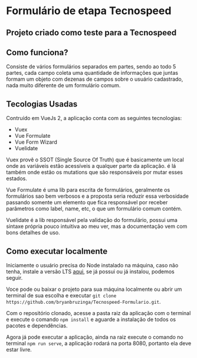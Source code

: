 <h1>Formulário de etapa Tecnospeed</h1>
<h2>Projeto criado como teste para a Tecnospeed</h2>

<h2>Como funciona?</h2>

<p>Consiste de vários formulários separados em partes, sendo ao todo 5 partes, cada campo coleta uma quantidade de informações que juntas formam um objeto com dezenas de campos sobre o usuário cadastrado, nada muito diferente de um formulário comum.</p>

<h2>Tecologias Usadas</h2>

<p>Contruído em VueJs 2, a aplicação conta com as seguintes tecnologias:</p>
<ul>
  <li>Vuex</li>
  <li>Vue Formulate</li>
  <li>Vue Form Wizard</li>
  <li>Vuelidate</li>
</ul>
<p>Vuex provê o SSOT (Single Source Of Truth) que é basicamente um local onde as variáveis estão acessíveis a qualquer parte da aplicação. é lá também onde estão os mutations que são responsáveis por mutar esses estados.</p>
<p>Vue Formulate é uma lib para escrita de formulários, geralmente os formulários sao bem verbosos e a proposta seria reduzir essa verbosidade passando somente um elemento que fica responsável por receber parâmetros como label, name, etc, o que um formulário comum contém.</p>
<p><Vue Form Wizard é a lib responsável pelo formulário de etapa, ele envolve cada componente de formulário separando-o de acordo com o gosto do desenvolvedor ou necessidade do projeto./p>
  <p>Vuelidate é a lib responsável pela validação do formulário, possui uma sintaxe própria pouco intuitiva ao meu ver, mas a documentação vem com bons detalhes de uso.</p>

<h2>Como executar localmente</h2>

<p>Iniciamente o usuário precisa do Node instalado na máquina, caso não tenha, instale a versão LTS <a href="https://nodejs.org/en/">aqui</a>, se já possui ou já instalou, podemos seguir.</p>

<p>Voce pode ou baixar o projeto para sua máquina localmente ou abrir um terminal de sua escolha e executar <code>git clone https://github.com/bryanbruzinga/Tecnospeed-Formulario.git</code>.</p>

<p>Com o repositório clonado, acesse a pasta raiz da aplicação com o terminal e execute o comando <code>npm install</code> e aguarde a instalação de todos os pacotes e dependências.</p>

<p>Agora já pode executar a aplicação, ainda na raiz execute o comando no terminal <code>npm run serve</code>, a aplicação rodará na porta 8080, portanto ela deve estar livre.</p>
